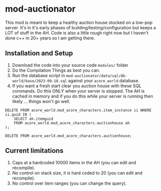 # mod-auctionator

This mod is meant to keep a healthy auction house stocked on a low-pop server. It's in it's early phases of building/testing/configuration but keeps a LOT of stuff in the AH. Code is also a little rough right now but I haven't done c++ in 20+ years so I am getting there.

## Installation and Setup

1. Download the code into your source code `modules/` folder
2. Do the Compilation Things as best you can.
3. Run the database script in `mod-auctionator/data/sql/db-world/base/2023-09-18.sql` against your `acore_world` database.
4. If you want a fresh start clear you auction house with these SQL commands. Do this ONLY when your server is stopped. The AH is cached in memory and if you do this while your server is running then likely ... things won't go well. 

```
DELETE FROM acore_world.mod_acore_characters.item_instance ii WHERE ii.guid IN (
	SELECT ah.itemguid
	FROM acore_world.mod_acore_characters.auctionhouse ah
);

DELETE FROM acore_world.mod_acore_characters.auctionhouse;
```

## Current limitations

1. Caps at a hardcoded 10000 items in the AH (you can edit and recompile).
2. No control on stack size, it is hard coded to 20 (you can edit and recompile).
3. No control over item ranges (you can change the query).